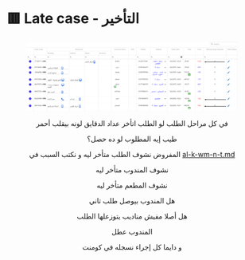 # 🟥 Late case - التأخير

<figure><img src=".gitbook/assets/image (1) (1) (1) (1).png" alt=""><figcaption></figcaption></figure>

<p align="center">في كل مراحل الطلب لو الطلب اتأخر عداد الدقايق لونه بيقلب أحمر</p>

<p align="center">طيب إيه المطلوب لو ده حصل؟</p>

<p align="center">المفروض نشوف الطلب متأخر ليه و نكتب السبب في <a data-mention href="al-k-wm-n-t.md">al-k-wm-n-t.md</a> </p>

<p align="center">نشوف المندوب متأخر ليه</p>

<p align="center">نشوف المطعم متأخر ليه</p>

<p align="center">هل المندوب بيوصل طلب تاني</p>

<p align="center">هل أصلا مفيش مناديب يتوزعلها الطلب</p>

<p align="center">المندوب عطل</p>

<p align="center">و دايما كل إجراء نسجله في كومنت</p>
